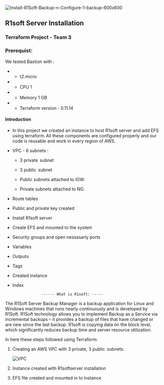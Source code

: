 ![Install-R1Soft-Backup-n-Configure-1-backup-600x600](https://user-images.githubusercontent.com/63433671/81267105-83e3b600-900b-11ea-879c-95e6d6d43852.jpg)
                  
## **R1soft Server Installation**
                          
                          
                          
                          
                          
                          
                          
### Terraform Project - Team 3

### Prerequist:

We tested Bastion with  :
-  - t2.micro 
-  - CPU 1
- - Memory 1 GB
-  - Terraform version - 0.11.14




#### Introduction 

 * In this project we created an instance to host R1soft server and add EFS using terraform. All these components are configured properly and our code is reusable and work in every region of AWS.

*  VPC - 6 subnets :
    - 3 private  subnet
    - 3 public   subnet

    - Public subnets attached to IGW.  

    - Private subnets attached to NG.  

* Route tables 
 
* Public and private key created

* Install R1soft server

* Create EFS and mounted to the system

* Security groups and open nessasarly ports

* Variables

* Outputs

* Tags

* Created instance

* Index
 


                   ------ What is R1soft: -----
 
 The R1Soft Server Backup Manager is a backup application for Linux and Windows machines that runs nearly continuously and is developed by R1Soft. R1Soft technology allows you to implement Backup as a Service via incremental backups – it provides a backup of files that have changed or are new since the last backup. R1soft is copying data on the block level, which significantly reduces backup time and server resource utilization.



In here these steps followed using Terraform: 

1. Creating an AWS VPC  with 3 private, 3 public  subnets.

    ![VPC ](https://user-images.githubusercontent.com/63433671/81336868-b3c4a500-906f-11ea-91b5-a174e5bdb942.png)

2. Instance created with R1softserver installation 



3. EFS file created and mounted in to instance

 

